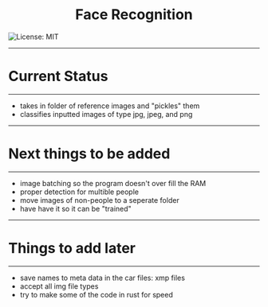 <h1 align="center">Face Recognition</h1>

![License: MIT](https://img.shields.io/badge/License-MIT-yellow.svg)

---


# Current Status
---

- takes in folder of reference images and "pickles" them
- classifies inputted images of type jpg, jpeg, and png

---
# Next things to be added
---

- image batching so the program doesn't over fill the RAM
- proper detection for multible people
- move images of non-people to a seperate folder
- have have it so it can be "trained"

---
# Things to add later
---

- save names to meta data in the car files: xmp files
- accept all img file types
- try to make some of the code in rust for speed
